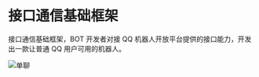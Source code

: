 # 接口通信基础框架

接口通信基础框架，BOT 开发者对接 QQ 机器人开放平台提供的接口能力，开发出一款让普通 QQ 用户可用的机器人。

<img :src="$withBotBase('/images/api-231017/interface-base-framework.png')" alt="单聊">
